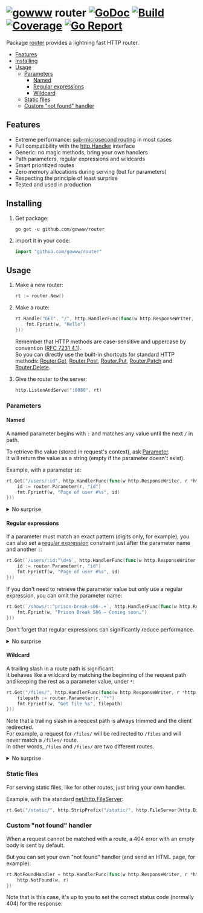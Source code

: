 # [![gowww](https://avatars.githubusercontent.com/u/18078923?s=20)](https://github.com/gowww) router [![GoDoc](https://godoc.org/github.com/gowww/router?status.svg)](https://godoc.org/github.com/gowww/router) [![Build](https://travis-ci.org/gowww/router.svg?branch=master)](https://travis-ci.org/gowww/router) [![Coverage](https://coveralls.io/repos/github/gowww/router/badge.svg?branch=master)](https://coveralls.io/github/gowww/router?branch=master) [![Go Report](https://goreportcard.com/badge/github.com/gowww/router)](https://goreportcard.com/report/github.com/gowww/router)

Package [router](https://godoc.org/github.com/gowww/router) provides a lightning fast HTTP router.

- [Features](#features)
- [Installing](#installing)
- [Usage](#usage)
  - [Parameters](#parameters)
    - [Named](#named)
    - [Regular expressions](#regular-expressions)
    - [Wildcard](#wildcard)
  - [Static files](#static-files)
  - [Custom "not found" handler](#custom-not-found-handler)

## Features

  - Extreme performance: [sub-microsecond routing](https://gist.github.com/arthurwhite/bb632f6b104deb2a50ce476c25f7bec2) in most cases
  - Full compatibility with the [http.Handler](https://golang.org/pkg/net/http/#Handler) interface
  - Generic: no magic methods, bring your own handlers
  - Path parameters, regular expressions and wildcards
  - Smart prioritized routes
  - Zero memory allocations during serving (but for parameters)
  - Respecting the principle of least surprise
  - Tested and used in production

## Installing

1. Get package:

	```Shell
	go get -u github.com/gowww/router
	````

2. Import it in your code:

	```Go
	import "github.com/gowww/router"
	```

## Usage

1. Make a new router:

	```Go
	rt := router.New()
	```

2. Make a route:

	```Go
	rt.Handle("GET", "/", http.HandlerFunc(func(w http.ResponseWriter, r *http.Request) {
		fmt.Fprint(w, "Hello")
	}))
	```

   Remember that HTTP methods are case-sensitive and uppercase by convention ([RFC 7231 4.1](https://tools.ietf.org/html/rfc7231#section-4.1)).  
   So you can directly use the built-in shortcuts for standard HTTP methods: [Router.Get](https://godoc.org/github.com/gowww/router#Router.Get), [Router.Post](https://godoc.org/github.com/gowww/router#Router.Post), [Router.Put](https://godoc.org/github.com/gowww/router#Router.Put), [Router.Patch](https://godoc.org/github.com/gowww/router#Router.Patch) and [Router.Delete](https://godoc.org/github.com/gowww/router#Router.Delete).

3. Give the router to the server:

	```Go
	http.ListenAndServe(":8080", rt)
	```

### Parameters

#### Named

A named parameter begins with `:` and matches any value until the next `/` in path.

To retrieve the value (stored in request's context), ask [Parameter](https://godoc.org/github.com/gowww/router#Parameter).  
It will return the value as a string (empty if the parameter doesn't exist).

Example, with a parameter `id`:

```Go
rt.Get("/users/:id", http.HandlerFunc(func(w http.ResponseWriter, r *http.Request) {
	id := router.Parameter(r, "id")
	fmt.Fprintf(w, "Page of user #%s", id)
}))
```

<details>
  <summary>No surprise</summary>

  A parameter can be used on the same level as a static route, without conflict:

  ```Go
  rt.Get("/users/all", http.HandlerFunc(func(w http.ResponseWriter, r *http.Request) {
  	fmt.Fprint(w, "All users page")
  }))
  
  rt.Get("/users/:id", http.HandlerFunc(func(w http.ResponseWriter, r *http.Request) {
  	id := router.Parameter(r, "id")
  	fmt.Fprintf(w, "Page of user #%s", id)
  }))
  ```
</details>

#### Regular expressions

If a parameter must match an exact pattern (digits only, for example), you can also set a [regular expression](https://golang.org/pkg/regexp/syntax) constraint just after the parameter name and another `:`:

```Go
rt.Get(`/users/:id:^\d+$`, http.HandlerFunc(func(w http.ResponseWriter, r *http.Request) {
	id := router.Parameter(r, "id")
	fmt.Fprintf(w, "Page of user #%s", id)
}))
```

If you don't need to retrieve the parameter value but only use a regular expression, you can omit the parameter name:

```Go
rt.Get(`/shows/::^prison-break-s06-.+`, http.HandlerFunc(func(w http.ResponseWriter, r *http.Request) {
	fmt.Fprint(w, "Prison Break S06 — Coming soon…")
}))
```

Don't forget that regular expressions can significantly reduce performance.

<details>
  <summary>No surprise</summary>

  A parameter with a regular expression can be used on the same level as a simple parameter, without conflict:

  ```Go
  rt.Get(`/users/:id:^\d+$`, http.HandlerFunc(func(w http.ResponseWriter, r *http.Request) {
  	id := router.Parameter(r, "id")
  	fmt.Fprintf(w, "Page of user #%s", id)
  }))
  
  rt.Get("/users/:name", http.HandlerFunc(func(w http.ResponseWriter, r *http.Request) {
  	name := router.Parameter(r, "name")
  	fmt.Fprintf(w, "Page of %s", name)
  }))
  ```
</details>

#### Wildcard

A trailing slash in a route path is significant.  
It behaves like a wildcard by matching the beginning of the request path and keeping the rest as a parameter value, under `*`:

```Go
rt.Get("/files/", http.HandlerFunc(func(w http.ResponseWriter, r *http.Request) {
	filepath := router.Parameter(r, "*")
	fmt.Fprintf(w, "Get file %s", filepath)
}))
```

Note that a trailing slash in a request path is always trimmed and the client redirected.  
For example, a request for `/files/` will be redirected to `/files` and will never match a `/files/` route.  
In other words, `/files` and `/files/` are two different routes.

<details>
  <summary>No surprise</summary>

  Deeper route paths with the same prefix as the wildcard will take precedence, without conflict:

  ```Go
  // Will match:
  // 	/files/one
  // 	/files/two
  // 	...
  rt.Get("/files/:name", http.HandlerFunc(func(w http.ResponseWriter, r *http.Request) {kv
  	name := router.Parameter(r, "name")
  	fmt.Fprintf(w, "Get root file #%s", name)
  }))
  
  // Will match:
  // 	/files/one/...
  // 	/files/two/...
  // 	...
  rt.Get("/files/", http.HandlerFunc(func(w http.ResponseWriter, r *http.Request) {
  	filepath := router.Parameter(r, "*")
  	fmt.Fprintf(w, "Get file %s", filepath)
  }))
  
  // Will match:
  // 	/files/movies/one
  // 	/files/movies/two
  // 	...
  rt.Get("/files/movies/:name", http.HandlerFunc(func(w http.ResponseWriter, r *http.Request) {
  	name := router.Parameter(r, "name")
  	fmt.Fprintf(w, "Get movie #%s", name)
  }))
  ```
</details>

### Static files

For serving static files, like for other routes, just bring your own handler.

Example, with the standard [net/http.FileServer](https://golang.org/pkg/net/http#FileServer):

```Go
rt.Get("/static/", http.StripPrefix("/static/", http.FileServer(http.Dir("static"))))
```

### Custom "not found" handler

When a request cannot be matched with a route, a 404 error with an empty body is sent by default.

But you can set your own "not found" handler (and send an HTML page, for example):

```Go
rt.NotFoundHandler = http.HandlerFunc(func(w http.ResponseWriter, r *http.Request) {
	http.NotFound(w, r)
})
```

Note that is this case, it's up to you to set the correct status code (normally 404) for the response.
